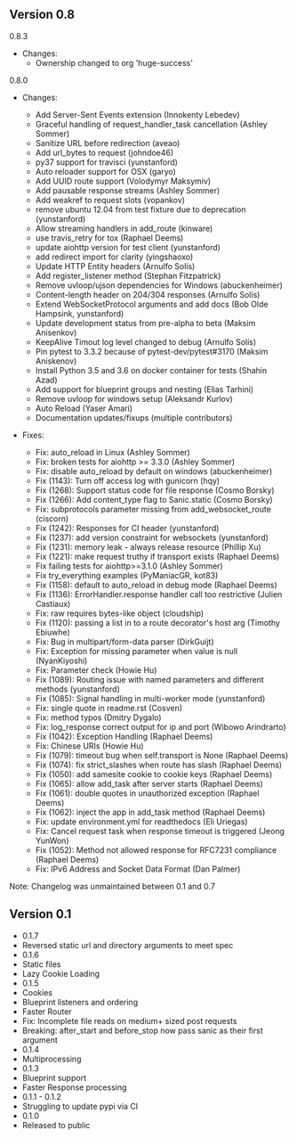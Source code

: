 Version 0.8
-----------
0.8.3
  - Changes:
    - Ownership changed to org 'huge-success'

0.8.0
  - Changes:
    - Add Server-Sent Events extension (Innokenty Lebedev)
    - Graceful handling of request_handler_task cancellation (Ashley Sommer)
    - Sanitize URL before redirection (aveao)
    - Add url_bytes to request (johndoe46)
    - py37 support for travisci (yunstanford)
    - Auto reloader support for OSX (garyo)
    - Add UUID route support (Volodymyr Maksymiv)
    - Add pausable response streams (Ashley Sommer)
    - Add weakref to request slots (vopankov)
    - remove ubuntu 12.04 from test fixture due to deprecation (yunstanford)
    - Allow streaming handlers in add_route (kinware)
    - use travis_retry for tox (Raphael Deems)
    - update aiohttp version for test client (yunstanford)
    - add redirect import for clarity (yingshaoxo)
    - Update HTTP Entity headers (Arnulfo Solís)
    - Add register_listener method (Stephan Fitzpatrick)
    - Remove uvloop/ujson dependencies for Windows (abuckenheimer)
    - Content-length header on 204/304 responses (Arnulfo Solís)
    - Extend WebSocketProtocol arguments and add docs (Bob Olde Hampsink, yunstanford)
    - Update development status from pre-alpha to beta (Maksim Anisenkov)
    - KeepAlive Timout log level changed to debug (Arnulfo Solís)
    - Pin pytest to 3.3.2 because of pytest-dev/pytest#3170 (Maksim Aniskenov)
    - Install Python 3.5 and 3.6 on docker container for tests (Shahin Azad)
    - Add support for blueprint groups and nesting (Elias Tarhini)
    - Remove uvloop for windows setup (Aleksandr Kurlov)
    - Auto Reload (Yaser Amari)
    - Documentation updates/fixups (multiple contributors)

  - Fixes:
    - Fix: auto_reload in Linux (Ashley Sommer)
    - Fix: broken tests for aiohttp >= 3.3.0 (Ashley Sommer)
    - Fix: disable auto_reload by default on windows (abuckenheimer)
    - Fix (1143): Turn off access log with gunicorn (hqy)
    - Fix (1268): Support status code for file response (Cosmo Borsky)
    - Fix (1266): Add content_type flag to Sanic.static (Cosmo Borsky)
    - Fix: subprotocols parameter missing from add_websocket_route (ciscorn)
    - Fix (1242): Responses for CI header (yunstanford)
    - Fix (1237): add version constraint for websockets (yunstanford)
    - Fix (1231): memory leak - always release resource (Phillip Xu)
    - Fix (1221): make request truthy if transport exists (Raphael Deems)
    - Fix failing tests for aiohttp>=3.1.0 (Ashley Sommer)
    - Fix try_everything examples (PyManiacGR, kot83)
    - Fix (1158): default to auto_reload in debug mode (Raphael Deems)
    - Fix (1136): ErrorHandler.response handler call too restrictive (Julien Castiaux)
    - Fix: raw requires bytes-like object (cloudship)
    - Fix (1120): passing a list in to a route decorator's host arg (Timothy Ebiuwhe)
    - Fix: Bug in multipart/form-data parser (DirkGuijt)
    - Fix: Exception for missing parameter when value is null (NyanKiyoshi)
    - Fix: Parameter check (Howie Hu)
    - Fix (1089): Routing issue with named parameters and different methods (yunstanford)
    - Fix (1085): Signal handling in multi-worker mode (yunstanford)
    - Fix: single quote in readme.rst (Cosven)
    - Fix: method typos (Dmitry Dygalo)
    - Fix: log_response correct output for ip and port (Wibowo Arindrarto)
    - Fix (1042): Exception Handling (Raphael Deems)
    - Fix: Chinese URIs (Howie Hu)
    - Fix (1079): timeout bug when self.transport is None (Raphael Deems)
    - Fix (1074): fix strict_slashes when route has slash (Raphael Deems)
    - Fix (1050): add samesite cookie to cookie keys (Raphael Deems)
    - Fix (1065): allow add_task after server starts (Raphael Deems)
    - Fix (1061): double quotes in unauthorized exception (Raphael Deems)
    - Fix (1062): inject the app in add_task method (Raphael Deems)
    - Fix: update environment.yml for readthedocs (Eli Uriegas)
    - Fix: Cancel request task when response timeout is triggered (Jeong YunWon)
    - Fix (1052): Method not allowed response for RFC7231 compliance (Raphael Deems)
    - Fix: IPv6 Address and Socket Data Format (Dan Palmer)

Note: Changelog was unmaintained between 0.1 and 0.7

Version 0.1
-----------
 - 0.1.7
  - Reversed static url and directory arguments to meet spec
 - 0.1.6
  - Static files
  - Lazy Cookie Loading
 - 0.1.5
  - Cookies
  - Blueprint listeners and ordering
  - Faster Router
  - Fix: Incomplete file reads on medium+ sized post requests
  - Breaking: after_start and before_stop now pass sanic as their first argument
 - 0.1.4
  - Multiprocessing
 - 0.1.3
  - Blueprint support
  - Faster Response processing
 - 0.1.1 - 0.1.2
  - Struggling to update pypi via CI
 - 0.1.0
  - Released to public
